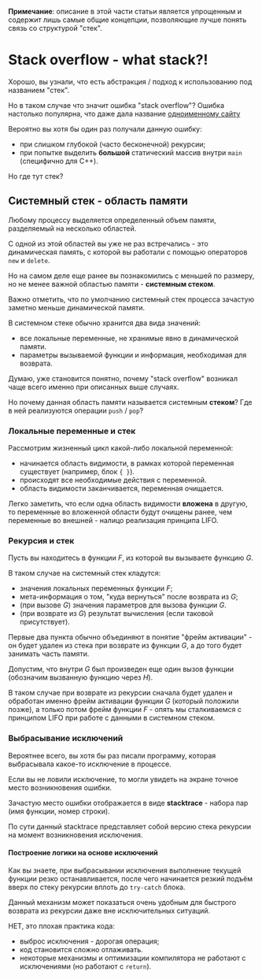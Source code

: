 **Примечание**: описание в этой части статьи является упрощенным и содержит лишь самые общие концепции, позволяющие лучше понять связь со структурой "стек".

# Stack overflow - what stack?!

Хорошо, вы узнали, что есть абстракция / подход к использованию под названием "стек".

Но в таком случае что значит ошибка "stack overflow"? Ошибка настолько популярна, что даже дала название [одноименному сайту](https://stackoverflow.com/)

Вероятно вы хотя бы один раз получали данную ошибку:

- при слишком глубокой (часто бесконечной) рекурсии;
- при попытке выделить **большой** статический массив внутри `main` (специфично для С++).

Но где тут стек?

## Системный стек - область памяти

Любому процессу выделяется определенный объем памяти, разделяемый на несколько областей.

С одной из этой областей вы уже не раз встречались - это динамическая память, с которой вы работали с помощью операторов `new` и `delete`.

Но на самом деле еще ранее вы познакомились с меньшей по размеру, но не менее важной областью памяти - **системным стеком**.

Важно отметить, что по умолчанию системный стек процесса зачастую заметно меньше динамической памяти.

В системном стеке обычно хранится два вида значений:

- все локальные переменные, не хранимые явно в динамической памяти.
- параметры вызываемой функции и информация, необходимая для возврата.

Думаю, уже становится понятно, почему "stack overflow" возникал чаще всего именно при описанных выше случаях.

Но почему данная область памяти называется системным **стеком**? Где в ней реализуются операции `push` / `pop`?

### Локальные переменные и стек

Рассмотрим жизненный цикл какой-либо локальной переменной:

- начинается область видимости, в рамках которой переменная существует (например, блок `{ }`).
- происходят все необходимые действия с переменной.
- область видимости заканчивается, переменная очищается.

Легко заметить, что если одна область видимости **вложена** в другую, то переменные во вложенной области будут очищены ранее, чем переменные во внешней - налицо реализация принципа LIFO.

### Рекурсия и стек

Пусть вы находитесь в функции $F$, из которой вы вызываете функцию $G$.

В таком случае на системный стек кладутся:

- значения локальных переменных функции $F$;
- мета-информация о том, "куда вернуться" после возврата из $G$;
- (при вызове $G$) значения параметров для вызова функции $G$.
- (при возврате из $G$) результат вычисления (если таковой присутствует).

Первые два пункта обычно объединяют в понятие "фрейм активации" - он будет удален из стека при возврате из функции $G$, а до того будет занимать часть памяти.

Допустим, что внутри $G$ был произведен еще один вызов функции (обозначим вызванную функцию через $H$).

В таком случае при возврате из рекурсии сначала будет удален и обработан именно фрейм активации функции $G$ (который положили позже), а только потом фрейм функции $F$ - опять мы сталкиваемся с принципом LIFO при работе с данными в системном стеком.

### Выбрасывание исключений

Вероятнее всего, вы хотя бы раз писали программу, которая выбрасывала какое-то исключение в процессе.

Если вы не ловили исключение, то могли увидеть на экране точное место возникновения ошибки.

Зачастую место ошибки отображается в виде **stacktrace** - набора пар (имя функции, номер строки).

По сути данный stacktrace представляет собой версию стека рекурсии на момент возникновения исключения.

#### Построение логики на основе исключений

Как вы знаете, при выбрасывании исключения выполнение текущей функции резко останавливается, после чего начинается резкий подъём вверх по стеку рекурсии вплоть до `try-catch` блока.

Данный механизм может показаться очень удобным для быстрого возврата из рекурсии даже вне исключительных ситуаций.

НЕТ, это плохая практика кода:

- выброс исключения - дорогая операция;
- код становится сложно отлаживать.
- некоторые механизмы и оптимизации компилятора не работают с исключениями (но работают с `return`).